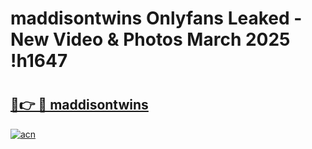 # maddisontwins Onlyfans Leaked - New Video & Photos March 2025 !h1647

# <h2><a href="https://x8dwd5.iuczelnia.edu.pl?title=maddisontwins&ref=h1647">🔗👉 🔴 maddisontwins</a></h2>

[![acn](https://github.com/user-attachments/assets/0f9c940e-d8b0-45ae-aac7-cd30a18b3e1c)](https://x8dwd5.iuczelnia.edu.pl?title=maddisontwins&ref=h1647)

